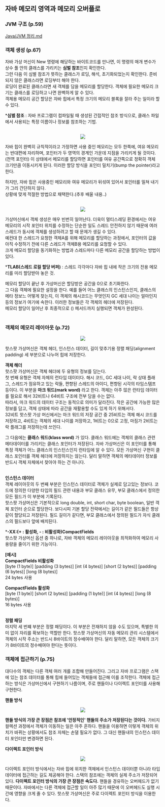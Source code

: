 ## 자바 메모리 영역과 메모리 오버플로

### JVM 구조 (p.59)
[Java/JVM 정리.md](https://github.com/hoonsmemory/memo/blob/e6639736857576ea2a538b9116465bde6cddfd7c/Java/JVM%20%EC%A0%95%EB%A6%AC.md)


### 객체 생성 (p.67)
자바 가상 머신이 New 명령에 해당하는 바이트코드를 만나면, 이 명령의 매개 변수가 상수 풀 안의 클래스를 가리키는 **심벌 참조**인지 확인한다.  
그런 다음 이 심벌 참조가 뜻하는 클래스가 로딩, 해석, 초기화되었는지 확인한다. 준비되지 않은 클래스라면 로딩부터 해야 한다.  
로딩이 완료된 클래스라면 새 객체를 담을 메모리를 할당한다. 객체에 필요한 메모리 크기는 클래스를 로딩하고 나면 완벽하게 알 수 있다.  
객체용 메모리 공간 할당은 자바 힙에서 특정 크기의 메모리 블록을 잘라 주는 일이라 할 수 있다.  

***심벌 참조**  : 자바 프로그램이 컴파일될 때 생성된 간접적인 참조 방식으로, 클래스 파일에서 사용되는 특정 이름이나 정보를 참조하는 기법.  
<br>

<p align="center">
  <img src="https://github.com/user-attachments/assets/ad1926fb-4fe9-4c41-bfed-0dfbb972a49f">
</p>

자바 힙이 완벽히 규칙적이라고 가정하면 사용 중인 메모리는 모두 한쪽에, 여유 메모리는 반대편에 자리하며, 포인터가 두 영역의 경계인 가운데 지점을 가리키게 될 것이다.(전역 포인터) 이 상태에서 메모리를 할당하면 포인터를 여유 공간쪽으로 정확히 객체 크기만큼 이동시키게 된다. 이러한 할당 방식을 포인터 밀치기(bump the pointer)라고 한다.  

하지만, 자바 힙은 사용중인 메모리와 여유 메모리가 뒤섞여 있어서 포인터를 밀쳐 내기가 그리 간단하지 않다.  
상황에 맞게 적절한 방법으로 채택한다.(추후 배울 내용..)  
<br>

<p align="center">
  <img src="https://github.com/user-attachments/assets/3c1792d9-f2a2-4e47-af42-8b13dde8b14a">
</p>

가상머신에서 객체 생성은 매우 빈번히 일어난다. 더욱이 멀티스레딩 환경에서는 여유 메모리의 시작 포인터 위치를 수정하는 단순한 일도 스레드 안전하지 않기 때문에 여러 스레드가 동시에 객체를 생성하려고 할 때 문제가 생길 수 있다.  
예컨대 한 스레드가 요청한 객체A를 위해 메모리를 할당하는 과정에서, 포인터의 값을 아직 수정하기 전에 다른 스레드가 객체B용 메모리를 요청할 수 있다.  
크게 메모리 할당을 동기화하는 방법과 스레드마다 다른 메모리 공간을 할당하는 방법이 있다.  

***TLAB(스레드 로컬 할당 버퍼)** : 스레드 각각마다 자바 힙 내에 작은 크기의 전용 메모리를 미리 할당받아 놓은 것.  

메모리 할당이 끝난 후 가상머신은 할당받은 공간을 0으로 초기화한다.  
그 다음 객체에 필요한 설정을 한다. 예를 들어 어느 클래스의 인스턴스인지, 클래스의 메타 정보느 어떻게 찾는지, 이 객체의 해시코드는 무엇인지 GC 세대 나이는 얼마인지 등의 정보가 여기에 속한다. 이러한 정보들은 각 객체의 헤더에 저장된다.  
메모리 할당이 일어난 후 최종적으로 <init>() 메서드까지 실행되면 객체가 완성된다.  
<br>

### 객체의 메모리 레이아웃 (p.72)
<p align="center">
  <img src="https://github.com/user-attachments/assets/30094585-f7a9-4bbe-8661-3d0a8160c49f">
</p>

핫스팟 가상머신은 객체 헤더, 인스턴스 데이터, 길이 맞추기용 정렬 패딩(alignment padding) 세 부분으로 나누어 힙에 저장한다.  

**객체 해더**  
핫스팟 가상머신은 객체 헤더에 두 유형의 정보를 담는다.  
첫 번째 유형은 객체 자체의 런타임 데이터다. 해시 코드, GC 세대 나이, 락 상태 플래그, 스레드가 점유하고 있는 락들, 편향된 스레드의 아이디, 편향된 시각의 타임스탬프 등이다. 이 부분을 **마크 워드(mark word)** 라고 한다. 객체는 아주 많은 런타임 데이터를 필요로 해서 32비트나 64비트 구조에 전부 담을 수는 없다.  
따라서, 마크 워드의 데이터 구조는 동적으로 의미가 달라진다. 작은 공간에 가능한 많은 정보를 담고, 객체 상태에 따라 공간을 재활용할 수도 있게 하기 위해서다.  
32비트 핫스팟 가상 머신에서는 마크 워드의 저장 공간 중 25비트는 객체 해시 코드를 저장하고, 4비트는 객체의 세대 나이를 저장하고, 1비트는 0으로 고정, 마짐가 2비트는 락 플래그를 저장하는데 쓰인다.  

그 다음에는 **클래스 워드(klass word)** 가 있다. 클래스 워드에는 객체의 클래스 관련 메타데이터를 가리키는 클래스 포인터가 저장된다. 자바 가상머신은 이 포인터를 통해 특정 객체가 어느 클래스의 인스턴스인지 런타임에 알 수 있다. 모든 가상머신 구현이 클래스 포인터를 객체 헤더에 저장하지는 않는다. 달리 말하면 객체의 메타데이터 정보를 반드시 객체 자체에서 찾아야 하는 건 아니다.  
<br>

**인스턴스 데이터**  
객체 레이아웃의 두 번째 부분은 인스턴스 데이터로 객체가 실제로 담고있는 정보다. 코드에 정의한 다양한 타입의 필드 관련 내용과 부모 클래스 유무, 부모 클래스에서 정의한 모든 필드가 이 부분에 기록된다.  
핫스팟 가상머신은 기본적으로 long double, int, short char, byte boolean, 일반 객체 포인터 순으로 할당한다. 보다시피 기본 할당 전략에서는 길이가 같은 필드들은 항상 같이 할당되고 저장된다. 필드 길이가 같다면, 부모 클래스에서 정의된 필드가 자식 클래스의 필드보다 앞에 배치된다.  

***-XX:(+ : 활성화, - : 비활성화)CompactFields**  
핫스팟 가상머신 옵션 중 하나로, 자바 객체의 메모리 레이아웃을 최적화하여 메모리 사용량을 줄이기 위한 기능이다.  

**[예시]**  
**CompactFields 비활성화**  
[byte (1 byte)] [padding (3 bytes)] [int (4 bytes)] [short (2 bytes)] [padding (6 bytes)] [long (8 bytes)]  
24 bytes 사용

**CompactFields 활성화**  
[byte (1 byte)] [short (2 bytes)] [padding (1 byte)] [int (4 bytes)] [long (8 bytes)]  
16 bytes 사용  
<br>

**정렬 패딩**  
마지막 세 번쨰 부분은 정렬 패딩이다. 이 부분은 전재하지 않을 수도 있으며, 특별한 의미 없이 자리를 확보하는 역할만 한다.  핫스팟 가상머신의 자동 메모리 관리 시스템에서 객체의 시작 주소는 반드시 8바이트의 정수배여야 한다. 달리 말하면, 모든 객체의 크기가 8바이트의 정수배여야 한다는 뜻이다. 
<br>

### 객체에 접근하기 (p.75)
대다수의 객체는 다른 객체 여러 개를 조합해 만들어진다. 그리고 자바 프로그램은 스택에 있는 참조 데이터를 통해 힙에 들어있는 객체들에 접근해 이를 조작한다. 객체에 접근하는 방식은 가상머신에서 구현하기 나름이며, 주로 핸들이나 다이렉트 포인터를 사용해 구현한다.

**핸들 방식**  
<p align="center">
  <img src="https://github.com/user-attachments/assets/e9d4e7ad-f4c3-453f-a39a-c8900981a135">
</p>

**핸들 방식의 가장 큰 장점은 참조에 '안정적인' 핸들의 주소가 저장된다는 것이다.** 가비지 컬렉션 과정에서 객체가 이동하는 일은 아주 흔하다. 핸들을 이용하면 이렇게 객체의 위치가 바뀌는 상황에서도 참조 자체는 손댈 필요가 없다. 그 대신 핸들내의 인스턴스 데이터 포인터만 변경하면 된다. 
<br>

**다이렉트 포인터 방식**  
<p align="center">
  <img src="https://github.com/user-attachments/assets/0ee01449-8e0f-4408-9a06-4b20833e8de3">
</p>

다이렉트 포인터 방식에서는 자바 힙에 위치한 객체에서 인스턴스 데이터뿐 아니라 타입 데이터에 접근하는 길도 제공해야 한다. 스택의 참조에는 객체의 실제 주소가 저장되어 있다. **다이렉트 포인터 방식의 가장 큰 장점은 속도다.** 핸들을 경유하는 오버헤드가 없기 때문이다. 자바에서는 다른 객체에 접근할 일이 아주 많기 때문에 이 오버헤드도 실행 시간에 영향을 크게 줄 수 있다. 핫스팟 가상머신은 주로 다이렉트 포인터 방식을 이용한다. 


